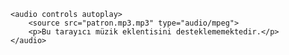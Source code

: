 
<!DOCTYPE html>
<html lang="en">
<head>
    <meta charset="UTF-8">
    <meta http-equiv="X-UA-Compatible" content="IE=edge">
    <meta name="viewport" content="width=device-width, initial-scale=1.0">
    <title>deneme</title>
</head>
<body>

    <audio controls autoplay>
        <source src="patron.mp3.mp3" type="audio/mpeg">
        <p>Bu tarayıcı müzik eklentisini desteklememektedir.</p>
    </audio>



</body>

</html>
